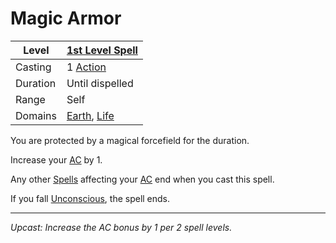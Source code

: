 # Magic Armor

| Level    | [1st Level Spell](1st%20Level%20Spells.md)                                     |
| -------- | ------------------------------------------------------------------------------ |
| Casting  | 1 [Action](../../../../Game%20Procedures/Core%20Procedures/Action.md)          |
| Duration | Until dispelled                                                                |
| Range    | Self                                                                           |
| Domains  | [Earth](../../Spell%20Domains/Earth.md), [Life](../../Spell%20Domains/Life.md) |

You are protected by a magical forcefield for the duration.

Increase your [AC](../../../../Player%20Characters/Derived%20Statistics/Armor%20Class.md) by 1.

Any other [Spells](../../../Spells.md) affecting your [AC](../../../../Player%20Characters/Derived%20Statistics/Armor%20Class.md) end when you cast this spell.

If you fall [Unconscious](../../../../Game%20Procedures/Conditions/Unconscious.md), the spell ends.

---
*Upcast: Increase the AC bonus by 1 per 2 spell levels.*
